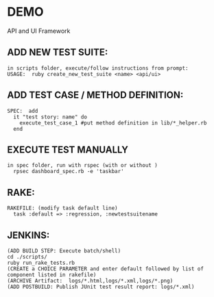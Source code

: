 # DEMO
API and UI Framework
  
## ADD NEW TEST SUITE:
    in scripts folder, execute/follow instructions from prompt:
    USAGE:  ruby create_new_test_suite <name> <api/ui>

## ADD TEST CASE / METHOD DEFINITION:
    SPEC:  add 
      it "test story: name" do
        execute_test_case_1 #put method definition in lib/*_helper.rb
      end

## EXECUTE TEST MANUALLY
    in spec folder, run with rspec (with or without )
      rpsec dashboard_spec.rb -e 'taskbar'

## RAKE: 
    RAKEFILE: (modify task default line)
      task :default => :regression, :newtestsuitename
         
## JENKINS: 
    (ADD BUILD STEP: Execute batch/shell)
    cd ./scripts/
    ruby run_rake_tests.rb
    (CREATE a CHOICE PARAMETER and enter default followed by list of component listed in rakefile)
    (ARCHIVE Artifact:  logs/*.html,logs/*.xml,logs/*.png)
    (ADD POSTBUILD: Publish JUnit test result report: logs/*.xml)
